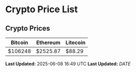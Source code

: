 # Crypto Price List

## Crypto Prices
| Bitcoin | Ethereum | Litecoin |
| ------- | -------- | -------- |
| $106248 | $2525.87 | $88.29 |
**Last Updated:** 2025-06-08 16:49 UTC
**Last Updated:** $DATE$
